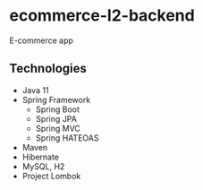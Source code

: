 # ecommerce-l2-backend
E-commerce app

## Technologies
- Java 11
- Spring Framework
    - Spring Boot
    - Spring JPA
    - Spring MVC
    - Spring HATEOAS
- Maven
- Hibernate
- MySQL, H2
- Project Lombok
